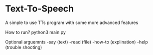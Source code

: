 # Text-To-Speech
A simple to use TTs program with some more advanced features

How to run?
python3 main.py

Optional arguemnts
-say (text)
-read (file)
-how-to (explination)
-help (trouble shooting)
